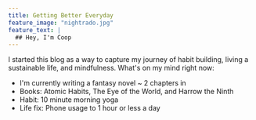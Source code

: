 ```yaml
---
title: Getting Better Everyday
feature_image: "nightrado.jpg"
feature_text: |
  ## Hey, I'm Coop
---
```


I started this blog as a way to capture my journey of habit building, living a sustainable life, and mindfulness. What's on my mind right now:

* I'm currently writing a fantasy novel ~ 2 chapters in
* Books: Atomic Habits, The Eye of the World, and Harrow the Ninth
* Habit: 10 minute morning yoga
* Life fix: Phone usage to 1 hour or less a day
